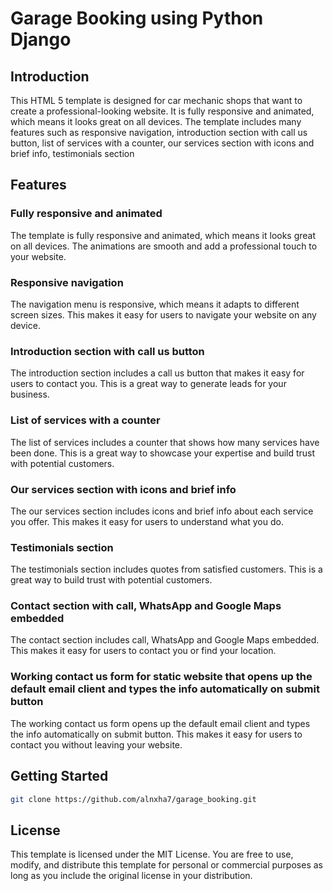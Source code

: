 # Garage Booking using Python Django

## Introduction

This HTML 5 template is designed for car mechanic shops that want to create a professional-looking website. It is fully responsive and animated, which means it looks great on all devices. The template includes many features such as responsive navigation, introduction section with call us button, list of services with a counter, our services section with icons and brief info, testimonials section

## Features

### Fully responsive and animated

The template is fully responsive and animated, which means it looks great on all devices. The animations are smooth and add a professional touch to your website.

### Responsive navigation

The navigation menu is responsive, which means it adapts to different screen sizes. This makes it easy for users to navigate your website on any device.

### Introduction section with call us button

The introduction section includes a call us button that makes it easy for users to contact you. This is a great way to generate leads for your business.

### List of services with a counter

The list of services includes a counter that shows how many services have been done. This is a great way to showcase your expertise and build trust with potential customers.

### Our services section with icons and brief info

The our services section includes icons and brief info about each service you offer. This makes it easy for users to understand what you do.

### Testimonials section

The testimonials section includes quotes from satisfied customers. This is a great way to build trust with potential customers.

### Contact section with call, WhatsApp and Google Maps embedded

The contact section includes call, WhatsApp and Google Maps embedded. This makes it easy for users to contact you or find your location.

### Working contact us form for static website that opens up the default email client and types the info automatically on submit button

The working contact us form opens up the default email client and types the info automatically on submit button. This makes it easy for users to contact you without leaving your website.

## Getting Started

```bash
git clone https://github.com/alnxha7/garage_booking.git
```
## License

This template is licensed under the MIT License. You are free to use, modify, and distribute this template for personal or commercial purposes as long as you include the original license in your distribution.

